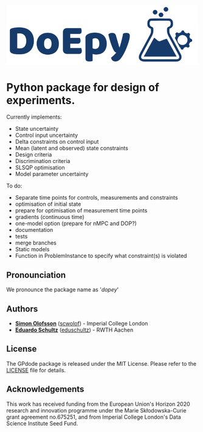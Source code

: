 
![](https://github.com/scwolof/doepy/blob/master/docs/doepy_logo.png?raw=true)

# Python package for design of experiments.

Currently implements:
* State uncertainty
* Control input uncertainty
* Delta constraints on control input
* Mean (latent and observed) state constraints
* Design criteria
* Discrimination criteria
* SLSQP optimisation
* Model parameter uncertainty

To do:
* Separate time points for controls, measurements and constraints
* optimisation of initial state
* prepare for optimisation of measurement time points
* gradients (continuous time)
* one-model option (prepare for nMPC and DOP?)
* documentation
* tests
* merge branches
* Static models
* Function in ProblemInstance to specify what constraint(s) is violated

## Pronounciation
We pronounce the package name as '_dopey_'

## Authors
* **[Simon Olofsson](https://www.doc.ic.ac.uk/~so2015/)** ([scwolof](https://github.com/scwolof)) - Imperial College London
* **[Eduardo Schultz](http://www.avt.rwth-aachen.de/cms/AVT/Die-AVT/Team/AlleMitarbeiter/~myxr/Schultz-Eduardo/?allou=1)** ([eduschultz](https://github.com/eduschultz)) - RWTH Aachen

## License
The GPdode package is released under the MIT License. Please refer to the [LICENSE](https://github.com/scwolof/doepy/blob/master/LICENSE) file for details.

## Acknowledgements
This work has received funding from the European Union's Horizon 2020 research and innovation programme under the Marie Skłodowska-Curie grant agreement no.675251, and from Imperial College London's Data Science Institute Seed Fund.
